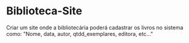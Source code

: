 # Biblioteca-Site
Criar um site onde a bibliotecária poderá cadastrar os livros no sistema como: "Nome, data, autor, qtdd_exemplares,  editora, etc..."
